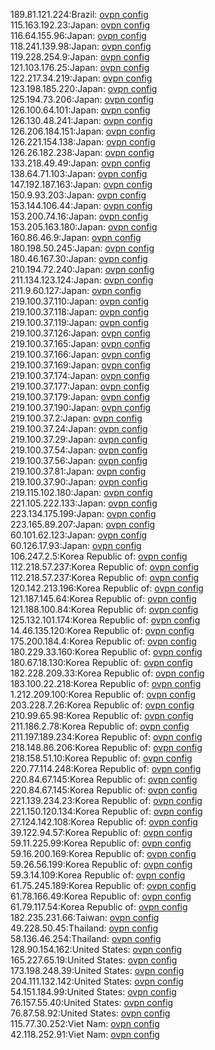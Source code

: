 189.81.121.224:Brazil: [ovpn config](vpn/189_81_121_224.ovpn)  
115.163.192.23:Japan: [ovpn config](vpn/115_163_192_23.ovpn)  
116.64.155.96:Japan: [ovpn config](vpn/116_64_155_96.ovpn)  
118.241.139.98:Japan: [ovpn config](vpn/118_241_139_98.ovpn)  
119.228.254.9:Japan: [ovpn config](vpn/119_228_254_9.ovpn)  
121.103.176.25:Japan: [ovpn config](vpn/121_103_176_25.ovpn)  
122.217.34.219:Japan: [ovpn config](vpn/122_217_34_219.ovpn)  
123.198.185.220:Japan: [ovpn config](vpn/123_198_185_220.ovpn)  
125.194.73.206:Japan: [ovpn config](vpn/125_194_73_206.ovpn)  
126.100.64.101:Japan: [ovpn config](vpn/126_100_64_101.ovpn)  
126.130.48.241:Japan: [ovpn config](vpn/126_130_48_241.ovpn)  
126.206.184.151:Japan: [ovpn config](vpn/126_206_184_151.ovpn)  
126.221.154.138:Japan: [ovpn config](vpn/126_221_154_138.ovpn)  
126.26.182.238:Japan: [ovpn config](vpn/126_26_182_238.ovpn)  
133.218.49.49:Japan: [ovpn config](vpn/133_218_49_49.ovpn)  
138.64.71.103:Japan: [ovpn config](vpn/138_64_71_103.ovpn)  
147.192.187.163:Japan: [ovpn config](vpn/147_192_187_163.ovpn)  
150.9.93.203:Japan: [ovpn config](vpn/150_9_93_203.ovpn)  
153.144.106.44:Japan: [ovpn config](vpn/153_144_106_44.ovpn)  
153.200.74.16:Japan: [ovpn config](vpn/153_200_74_16.ovpn)  
153.205.163.180:Japan: [ovpn config](vpn/153_205_163_180.ovpn)  
160.86.46.9:Japan: [ovpn config](vpn/160_86_46_9.ovpn)  
180.198.50.245:Japan: [ovpn config](vpn/180_198_50_245.ovpn)  
180.46.167.30:Japan: [ovpn config](vpn/180_46_167_30.ovpn)  
210.194.72.240:Japan: [ovpn config](vpn/210_194_72_240.ovpn)  
211.134.123.124:Japan: [ovpn config](vpn/211_134_123_124.ovpn)  
211.9.60.127:Japan: [ovpn config](vpn/211_9_60_127.ovpn)  
219.100.37.110:Japan: [ovpn config](vpn/219_100_37_110.ovpn)  
219.100.37.118:Japan: [ovpn config](vpn/219_100_37_118.ovpn)  
219.100.37.119:Japan: [ovpn config](vpn/219_100_37_119.ovpn)  
219.100.37.126:Japan: [ovpn config](vpn/219_100_37_126.ovpn)  
219.100.37.165:Japan: [ovpn config](vpn/219_100_37_165.ovpn)  
219.100.37.166:Japan: [ovpn config](vpn/219_100_37_166.ovpn)  
219.100.37.169:Japan: [ovpn config](vpn/219_100_37_169.ovpn)  
219.100.37.174:Japan: [ovpn config](vpn/219_100_37_174.ovpn)  
219.100.37.177:Japan: [ovpn config](vpn/219_100_37_177.ovpn)  
219.100.37.179:Japan: [ovpn config](vpn/219_100_37_179.ovpn)  
219.100.37.190:Japan: [ovpn config](vpn/219_100_37_190.ovpn)  
219.100.37.2:Japan: [ovpn config](vpn/219_100_37_2.ovpn)  
219.100.37.24:Japan: [ovpn config](vpn/219_100_37_24.ovpn)  
219.100.37.29:Japan: [ovpn config](vpn/219_100_37_29.ovpn)  
219.100.37.54:Japan: [ovpn config](vpn/219_100_37_54.ovpn)  
219.100.37.56:Japan: [ovpn config](vpn/219_100_37_56.ovpn)  
219.100.37.81:Japan: [ovpn config](vpn/219_100_37_81.ovpn)  
219.100.37.90:Japan: [ovpn config](vpn/219_100_37_90.ovpn)  
219.115.102.180:Japan: [ovpn config](vpn/219_115_102_180.ovpn)  
221.105.222.133:Japan: [ovpn config](vpn/221_105_222_133.ovpn)  
223.134.175.199:Japan: [ovpn config](vpn/223_134_175_199.ovpn)  
223.165.89.207:Japan: [ovpn config](vpn/223_165_89_207.ovpn)  
60.101.62.123:Japan: [ovpn config](vpn/60_101_62_123.ovpn)  
60.126.17.93:Japan: [ovpn config](vpn/60_126_17_93.ovpn)  
106.247.2.5:Korea Republic of: [ovpn config](vpn/106_247_2_5.ovpn)  
112.218.57.237:Korea Republic of: [ovpn config](vpn/112_218_57_237.ovpn)  
112.218.57.237:Korea Republic of: [ovpn config](vpn/112_218_57_237.ovpn)  
120.142.213.196:Korea Republic of: [ovpn config](vpn/120_142_213_196.ovpn)  
121.187.145.64:Korea Republic of: [ovpn config](vpn/121_187_145_64.ovpn)  
121.188.100.84:Korea Republic of: [ovpn config](vpn/121_188_100_84.ovpn)  
125.132.101.174:Korea Republic of: [ovpn config](vpn/125_132_101_174.ovpn)  
14.46.135.120:Korea Republic of: [ovpn config](vpn/14_46_135_120.ovpn)  
175.200.184.4:Korea Republic of: [ovpn config](vpn/175_200_184_4.ovpn)  
180.229.33.160:Korea Republic of: [ovpn config](vpn/180_229_33_160.ovpn)  
180.67.18.130:Korea Republic of: [ovpn config](vpn/180_67_18_130.ovpn)  
182.228.209.33:Korea Republic of: [ovpn config](vpn/182_228_209_33.ovpn)  
183.100.22.218:Korea Republic of: [ovpn config](vpn/183_100_22_218.ovpn)  
1.212.209.100:Korea Republic of: [ovpn config](vpn/1_212_209_100.ovpn)  
203.228.7.26:Korea Republic of: [ovpn config](vpn/203_228_7_26.ovpn)  
210.99.65.98:Korea Republic of: [ovpn config](vpn/210_99_65_98.ovpn)  
211.186.2.78:Korea Republic of: [ovpn config](vpn/211_186_2_78.ovpn)  
211.197.189.234:Korea Republic of: [ovpn config](vpn/211_197_189_234.ovpn)  
218.148.86.206:Korea Republic of: [ovpn config](vpn/218_148_86_206.ovpn)  
218.158.51.10:Korea Republic of: [ovpn config](vpn/218_158_51_10.ovpn)  
220.77.114.248:Korea Republic of: [ovpn config](vpn/220_77_114_248.ovpn)  
220.84.67.145:Korea Republic of: [ovpn config](vpn/220_84_67_145.ovpn)  
220.84.67.145:Korea Republic of: [ovpn config](vpn/220_84_67_145.ovpn)  
221.139.234.23:Korea Republic of: [ovpn config](vpn/221_139_234_23.ovpn)  
221.150.120.134:Korea Republic of: [ovpn config](vpn/221_150_120_134.ovpn)  
27.124.142.108:Korea Republic of: [ovpn config](vpn/27_124_142_108.ovpn)  
39.122.94.57:Korea Republic of: [ovpn config](vpn/39_122_94_57.ovpn)  
59.11.225.99:Korea Republic of: [ovpn config](vpn/59_11_225_99.ovpn)  
59.16.200.169:Korea Republic of: [ovpn config](vpn/59_16_200_169.ovpn)  
59.26.56.199:Korea Republic of: [ovpn config](vpn/59_26_56_199.ovpn)  
59.3.14.109:Korea Republic of: [ovpn config](vpn/59_3_14_109.ovpn)  
61.75.245.189:Korea Republic of: [ovpn config](vpn/61_75_245_189.ovpn)  
61.78.166.49:Korea Republic of: [ovpn config](vpn/61_78_166_49.ovpn)  
61.79.117.54:Korea Republic of: [ovpn config](vpn/61_79_117_54.ovpn)  
182.235.231.66:Taiwan: [ovpn config](vpn/182_235_231_66.ovpn)  
49.228.50.45:Thailand: [ovpn config](vpn/49_228_50_45.ovpn)  
58.136.46.254:Thailand: [ovpn config](vpn/58_136_46_254.ovpn)  
128.90.154.162:United States: [ovpn config](vpn/128_90_154_162.ovpn)  
165.227.65.19:United States: [ovpn config](vpn/165_227_65_19.ovpn)  
173.198.248.39:United States: [ovpn config](vpn/173_198_248_39.ovpn)  
204.111.132.142:United States: [ovpn config](vpn/204_111_132_142.ovpn)  
54.151.184.99:United States: [ovpn config](vpn/54_151_184_99.ovpn)  
76.157.55.40:United States: [ovpn config](vpn/76_157_55_40.ovpn)  
76.87.58.92:United States: [ovpn config](vpn/76_87_58_92.ovpn)  
115.77.30.252:Viet Nam: [ovpn config](vpn/115_77_30_252.ovpn)  
42.118.252.91:Viet Nam: [ovpn config](vpn/42_118_252_91.ovpn)  

